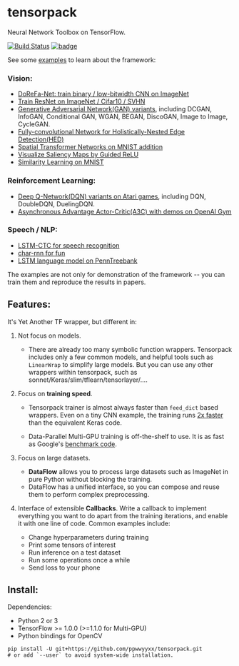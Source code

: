 # tensorpack
Neural Network Toolbox on TensorFlow.

[![Build Status](https://travis-ci.org/ppwwyyxx/tensorpack.svg?branch=master)](https://travis-ci.org/ppwwyyxx/tensorpack)
[![badge](https://readthedocs.org/projects/pip/badge/?version=latest)](http://tensorpack.readthedocs.io/en/latest/index.html)

See some [examples](examples) to learn about the framework:

### Vision:
+ [DoReFa-Net: train binary / low-bitwidth CNN on ImageNet](examples/DoReFa-Net)
+ [Train ResNet on ImageNet / Cifar10 / SVHN](examples/ResNet)
+ [Generative Adversarial Network(GAN) variants](examples/GAN), including DCGAN, InfoGAN, Conditional GAN, WGAN, BEGAN, DiscoGAN, Image to Image, CycleGAN.
+ [Fully-convolutional Network for Holistically-Nested Edge Detection(HED)](examples/HED)
+ [Spatial Transformer Networks on MNIST addition](examples/SpatialTransformer)
+ [Visualize Saliency Maps by Guided ReLU](examples/Saliency)
+ [Similarity Learning on MNIST](examples/SimilarityLearning)

### Reinforcement Learning:
+ [Deep Q-Network(DQN) variants on Atari games](examples/DeepQNetwork), including DQN, DoubleDQN, DuelingDQN.
+ [Asynchronous Advantage Actor-Critic(A3C) with demos on OpenAI Gym](examples/A3C-Gym)

### Speech / NLP:
+ [LSTM-CTC for speech recognition](examples/CTC-TIMIT)
+ [char-rnn for fun](examples/Char-RNN)
+ [LSTM language model on PennTreebank](examples/PennTreebank)

The examples are not only for demonstration of the framework -- you can train them and reproduce the results in papers.

## Features:

It's Yet Another TF wrapper, but different in:
1. Not focus on models.
	+ There are already too many symbolic function wrappers.
		Tensorpack includes only a few common models, and helpful tools such as `LinearWrap` to simplify large models.
	  But you can use any other wrappers within tensorpack, such as sonnet/Keras/slim/tflearn/tensorlayer/....

2. Focus on __training speed__.
	+	Tensorpack trainer is almost always faster than `feed_dict` based wrappers.
	  Even on a tiny CNN example, the training runs [2x faster](https://gist.github.com/ppwwyyxx/8d95da79f8d97036a7d67c2416c851b6) than the equivalent Keras code.

	+ Data-Parallel Multi-GPU training is off-the-shelf to use. It is as fast as Google's [benchmark code](https://github.com/tensorflow/benchmarks).

3. Focus on large datasets.
	+ __DataFlow__ allows you to process large datasets such as ImageNet in pure Python without blocking the training.
	+ DataFlow has a unified interface, so you can compose and reuse them to perform complex preprocessing.

4. Interface of extensible __Callbacks__.
	Write a callback to implement everything you want to do apart from the training iterations, and
	enable it with one line of code. Common examples include:
	+ Change hyperparameters during training
	+ Print some tensors of interest
	+ Run inference on a test dataset
	+ Run some operations once a while
	+ Send loss to your phone

## Install:

Dependencies:

+ Python 2 or 3
+ TensorFlow >= 1.0.0 (>=1.1.0 for Multi-GPU)
+ Python bindings for OpenCV
```
pip install -U git+https://github.com/ppwwyyxx/tensorpack.git
# or add `--user` to avoid system-wide installation.
```
